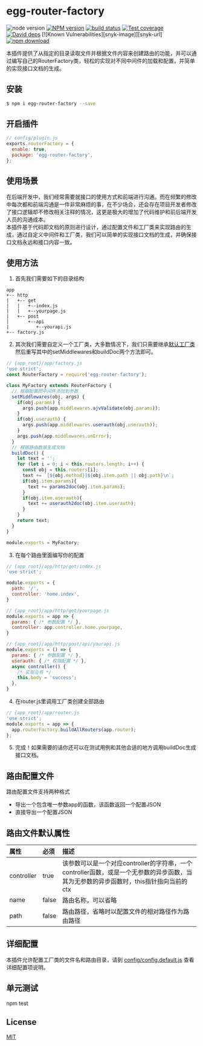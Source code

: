 # egg-router-factory

![node version][node-image]
[![NPM version][npm-image]][npm-url]
[![build status][travis-image]][travis-url]
[![Test coverage][codecov-image]][codecov-url]
[![David deps][david-image]][david-url]
[![Known Vulnerabilities][snyk-image]][snyk-url]
[![npm download][download-image]][download-url]

[node-image]: https://img.shields.io/badge/node-%3E%3D8-blue.svg
[npm-image]: https://img.shields.io/npm/v/egg-router-factory.svg?style=flat-square
[npm-url]: https://npmjs.org/package/egg-router-factory
[travis-image]: https://img.shields.io/travis/eggjs/egg-router-factory.svg?style=flat-square
[travis-url]: https://travis-ci.org/eggjs/egg-router-factory
[codecov-image]: https://img.shields.io/codecov/c/github/eggjs/egg-router-factory.svg?style=flat-square
[codecov-url]: https://codecov.io/github/eggjs/egg-router-factory?branch=master
[david-image]: https://img.shields.io/david/eggjs/egg-router-factory.svg?style=flat-square
[david-url]: https://david-dm.org/eggjs/egg-router-factory
[download-image]: https://img.shields.io/npm/dm/egg-router-factory.svg?style=flat-square
[download-url]: https://npmjs.org/package/egg-router-factory

本插件提供了从指定的目录读取文件并根据文件内容来创建路由的功能，并可以通过编写自己的RouterFactory类，轻松的实现对不同中间件的加载和配置，并简单的实现接口文档的生成。

## 安装

```bash
$ npm i egg-router-factory --save
```

## 开启插件

```js
// config/plugin.js
exports.routerFactory = {
  enable: true,
  package: 'egg-router-factory',
};
```

## 使用场景

在后端开发中，我们经常需要就接口的使用方式和前端进行沟通。而在频繁的修改中每次都和前端沟通是一件非常麻烦的事，在不少场合，还会存在项目开发者修改了接口逻辑却不修改相关注释的情况，这更是极大的增加了代码维护和前后端开发人员的沟通成本。<br />
本插件基于代码即文档的原则进行设计，通过配置文件和工厂类来实现路由的生成，通过自定义中间件和工厂类，我们可以简单的实现接口文档的生成，并确保接口文档永远和接口内容一致。

## 使用方法
1. 首先我们需要如下的目录结构
```
app
+-- http
|   +-- get
|   |   +--index.js
|   |   +--yourpage.js
|   +-- post
|       +--api
|          +--yourapi.js
+-- factory.js
```
2. 其次我们需要自定义一个工厂类，大多数情况下，我们只需要继承[默认工厂类](./app/factory.js)然后重写其中的setMiddlewares和buildDoc两个方法即可。
```js
// {app_root}/app/factory.js
'use strict';
const RouterFactory = require('egg-router-factory');

class MyFactory extends RouterFactory {
  // 根据配置把中间件添加到参数
  setMiddlewares(obj, args) {
    if(obj.params) {
      args.push(app.middlewares.ajvValidate(obj.params));
    }
    if(obj.userauth) {
      args.push(app.middlewares.userauth(obj.userauth));
    }
    args.push(app.middlewares.onError);
  }
  // 根据路由数据生成文档
  buildDoc() {
    let text = '';
    for (let i = 0; i < this.routers.length; i++) {
      const obj = this.routers[i];
      text += `[${obj.method}]${obj.item.path || obj.path}\n`;
      if(obj.item.params){
        text += params2doc(obj.item.params);
      }
      if(obj.item.userauth){
        text += userauth2doc(obj.item.userauth);
      }
    }
    return text;
  }
}

module.exports = MyFactory;
```
3. 在每个路由里面编写你的配置
```js
// {app_root}/app/http/get/index.js
'use strict';

module.exports = {
  path: '/',
  controller: 'home.index',
}
```
```js
// {app_root}/app/http/get/yourpage.js
module.exports = app => {
  params: { /* 参数配置 */ },
  controller: app.controller.home.yourpage,
}
```
```js
// {app_root}/app/http/post/api/yourapi.js
module.exports = () => {
  params: { /* 参数配置 */ },
  userauth: { /* 权限配置 */ },
  async controller() {
    /* 实现业务 */
    this.body = 'success';
  },
}
```
4. 在router.js里调用工厂类创建全部路由
```js
// {app_root}/app/router.js
'use strict';
module.exports = app => {
  app.routerFactory.buildAllRouters(app.router);
};
```
5. 完成！如果需要的话你还可以在测试用例和其他合适的地方调用buildDoc生成接口文档。
## 路由配置文件
路由配置文件支持两种格式
* 导出一个包含唯一参数app的函数，该函数返回一个配置JSON
* 直接导出一个配置JSON
## 路由文件默认属性
| 属性 | 必须 | 描述 |
|:----|:-----|:-----|
| controller | true | 该参数可以是一个对应controller的字符串，一个controller函数，或是一个无参数的异步函数，当其为无参数的异步函数时，this指针指向当前的ctx |
| name | false | 路由名称，可以省略 |
| path | false | 路由路径，省略时以配置文件的相对路径作为路由路径 |
## 详细配置
本插件允许配置工厂类的文件名和路由目录，请到 [config/config.default.js](config/config.default.js) 查看详细配置项说明。

## 单元测试

npm test

## License

[MIT](LICENSE)
